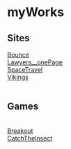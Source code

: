 # myWorks

<h2>Sites</h2>
<a href="https://radikmikhov.github.io/myWorks/Bounce/index.html" target="_blank">Bounce</a><br>
<a href="https://radikmikhov.github.io/myWorks/Lawyers__onePage/index.html" target="_blank">Lawyers__onePage</a><br>
<a href="https://radikmikhov.github.io/myWorks/SpaceTravel/indexRU.html" target="_blank">SpaceTravel</a><br>
<a href="https://radikmikhov.github.io/myWorks/Vikings/index.html" target="_blank">Vikings</a><br>
<br>
<h2>Games</h2><br>
<a href="https://radikmikhov.github.io/myWorks/Games/Breakout/index.html" target="_blank">Breakout</a><br>
<a href="https://radikmikhov.github.io/myWorks/Games/CatchTheInsect/index.html" target="_blank">CatchTheInsect</a><br>

